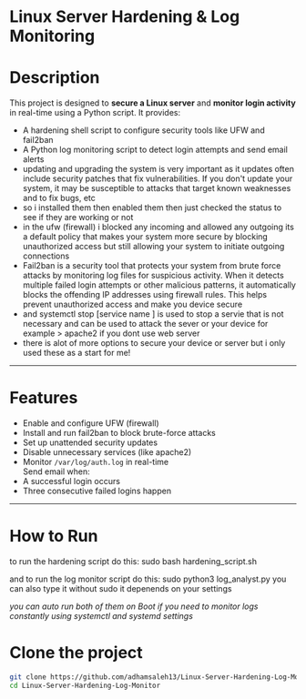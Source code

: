 #  Linux Server Hardening & Log Monitoring

# Description

This project is designed to **secure a Linux server** and **monitor login activity** in real-time using a Python script. It provides:

- A hardening shell script to configure security tools like UFW and fail2ban
- A Python log monitoring script to detect login attempts and send email alerts
- updating and upgrading the system is very important as it updates often include security patches that fix vulnerabilities. If you don't update your system, it may be susceptible to attacks that target known weaknesses and to fix bugs, etc
- so i installed them then enabled them then just checked the status to see if they are working or not
- in the ufw (firewall) i blocked any incoming and allowed any outgoing its a default policy that makes your system more secure by blocking unauthorized access but still allowing your system to initiate outgoing connections
- Fail2ban is a security tool that protects your system from brute force attacks by monitoring log files for suspicious activity. When it detects multiple failed login attempts or other malicious patterns, it automatically blocks the offending IP addresses using firewall rules. This helps prevent unauthorized access and make you device secure
- and systemctl stop [service name ] is used to stop a servie that is not necessary and can be used to attack the sever or your device for example > apache2 if you dont use web server
- there is alot of more options to secure your device or server but i only used these as a start for me!
  











---

# Features

* Enable and configure UFW (firewall)  
* Install and run fail2ban to block brute-force attacks  
* Set up unattended security updates  
* Disable unnecessary services (like apache2)  
* Monitor `/var/log/auth.log` in real-time  
 Send email when:
* A successful login occurs
* Three consecutive failed logins happen

---

# How to Run
to run the hardening script do this: 
sudo bash hardening_script.sh

and to run the log monitor script do this: 
sudo python3 log_analyst.py
you can also type it without sudo it depenends on your settings

*you can auto run both of them on Boot if you need to monitor logs constantly using systemctl and systemd settings*


# Clone the project

```bash
git clone https://github.com/adhamsaleh13/Linux-Server-Hardening-Log-Monitor.git
cd Linux-Server-Hardening-Log-Monitor

